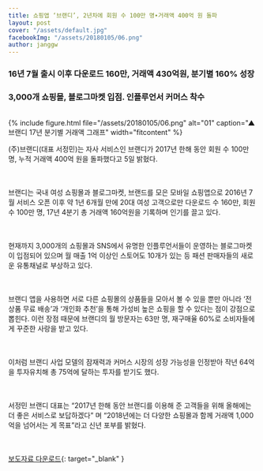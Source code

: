 ```yaml
---
title: 쇼핑앱 ‘브랜디’, 2년차에 회원 수 100만 명∙거래액 400억 원 돌파
layout: post
cover: "/assets/default.jpg"
facebookImg: "/assets/20180105/06.png"
author: janggw
---
```


### 16년 7월 출시 이후 다운로드 160만, 거래액 430억원, 분기별 160% 성장 
### 3,000개 쇼핑몰, 블로그마켓 입점. 인플루언서 커머스 착수

<br>
{% include figure.html file="/assets/20180105/06.png" alt="01" caption="▲ 브랜디 17년 분기별 거래액 그래프" width="fitcontent" %} <br>

(주)브랜디(대표 서정민)는 자사 서비스인 브랜디가 2017년 한해 동안 회원 수 100만 명, 누적 거래액 400억 원을 돌파했다고 5일 밝혔다. <br><br><br>

브랜디는 국내 여성 쇼핑몰과 블로그마켓, 브랜드를 모은 모바일 쇼핑앱으로 2016년 7월 서비스 오픈 이후 약 1년 6개월 만에 20대 여성 고객으로만 다운로드 수 160만, 회원 수 100만 명, 17년 4분기 총 거래액 160억원을 기록하며 인기를 끌고 있다. <br><br><br>

현재까지 3,000개의 쇼핑몰과 SNS에서 유명한 인플루언서들이 운영하는 블로그마켓이 입점되어 있으며 월 매출 1억 이상인 스토어도 10개가 있는 등 패션 판매자들의 새로운 유통채널로 부상하고 있다. <br><br><br>

브랜디 앱을 사용하면 서로 다른 쇼핑몰의 상품들을 모아서 볼 수 있을 뿐만 아니라 ‘전상품 무료 배송’과 ‘개인화 추천’을 통해 가성비 높은 쇼핑을 할 수 있다는 점이 강점으로 뽑힌다. 이런 장점 때문에 브랜디의 월 방문자는 63만 명, 재구매율 60%로 소비자들에게 꾸준한 사랑을 받고 있다. <br><br><br>

이처럼 브랜디 사업 모델의 잠재력과 커머스 시장의 성장 가능성을 인정받아 작년 64억을 투자유치해 총 75억에 달하는 투자를 받기도 했다. <br><br><br>

서정민 브랜디 대표는 “2017년 한해 동안 브랜디를 이용해 준 고객들을 위해 올해에는 더 좋은 서비스로 보답하겠다” 며 “2018년에는 더 다양한 쇼핑몰과 함께 거래액 1,000억을 넘어서는 게 목표”라고 신년 포부를 밝혔다.<br><br><br>

[보도자료 다운로드](https://drive.google.com/file/d/184bFUlS_p353gHaMp0FlreAYO96iL3ya/view?usp=sharing){: target="_blank" }